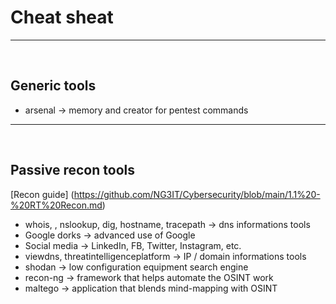 # Cheat sheat

---

<br>

## Generic tools

- arsenal -> memory and creator for pentest commands

---

<br>

## Passive recon tools

[Recon guide] (https://github.com/NG3IT/Cybersecurity/blob/main/1.1%20-%20RT%20Recon.md)

- whois, , nslookup, dig, hostname, tracepath -> dns informations tools
- Google dorks -> advanced use of Google
- Social media -> LinkedIn, FB, Twitter, Instagram, etc.
- viewdns, threatintelligenceplatform -> IP / domain informations tools
- shodan -> low configuration equipment search engine
- recon-ng -> framework that helps automate the OSINT work
- maltego -> application that blends mind-mapping with OSINT


